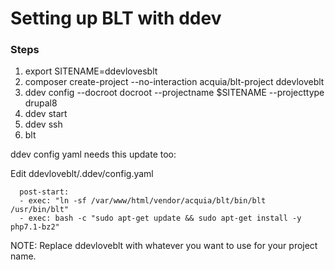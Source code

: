 # Setting up BLT with ddev

### Steps

1. export SITENAME=ddevlovesblt
2. composer create-project --no-interaction acquia/blt-project ddevloveblt
3. ddev config --docroot docroot --projectname $SITENAME --projecttype drupal8
4. ddev start
5. ddev ssh
6. blt 

ddev config yaml needs this update too:

Edit ddevloveblt/.ddev/config.yaml

```hooks:
  post-start:
  - exec: "ln -sf /var/www/html/vendor/acquia/blt/bin/blt /usr/bin/blt"
  - exec: bash -c "sudo apt-get update && sudo apt-get install -y php7.1-bz2"
  ```

NOTE: Replace ddevloveblt with whatever you want to use for your project name.
